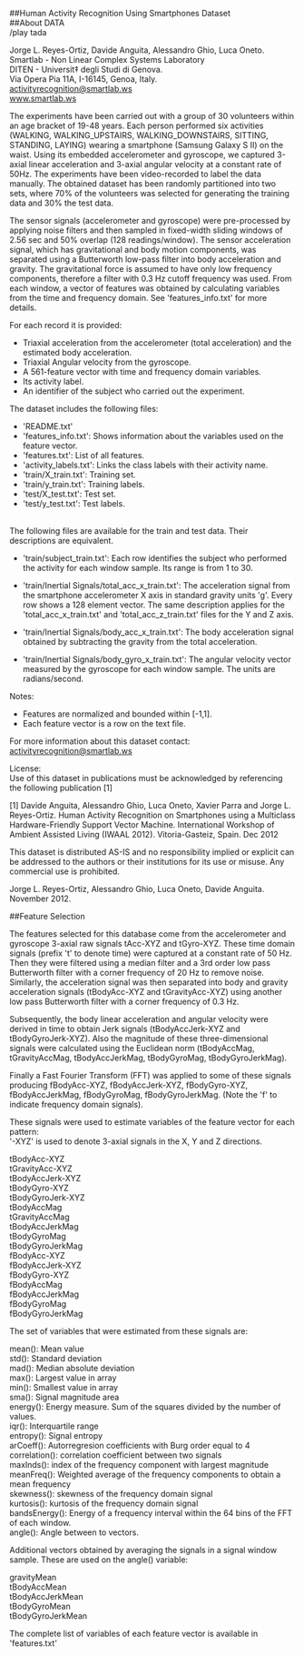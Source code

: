 ##Human Activity Recognition Using Smartphones Dataset</br>
##About DATA</br> /play tada

Jorge L. Reyes-Ortiz, Davide Anguita, Alessandro Ghio, Luca Oneto.</br>
Smartlab - Non Linear Complex Systems Laboratory</br>
DITEN - Universit‡ degli Studi di Genova.</br>
Via Opera Pia 11A, I-16145, Genoa, Italy.</br>
activityrecognition@smartlab.ws</br>
www.smartlab.ws</br>

The experiments have been carried out with a group of 30 volunteers within an age bracket of 19-48 years. Each person performed six activities (WALKING, WALKING_UPSTAIRS, WALKING_DOWNSTAIRS, SITTING, STANDING, LAYING) wearing a smartphone (Samsung Galaxy S II) on the waist. Using its embedded accelerometer and gyroscope, we captured 3-axial linear acceleration and 3-axial angular velocity at a constant rate of 50Hz. The experiments have been video-recorded to label the data manually. The obtained dataset has been randomly partitioned into two sets, where 70% of the volunteers was selected for generating the training data and 30% the test data. </br>

The sensor signals (accelerometer and gyroscope) were pre-processed by applying noise filters and then sampled in fixed-width sliding windows of 2.56 sec and 50% overlap (128 readings/window). The sensor acceleration signal, which has gravitational and body motion components, was separated using a Butterworth low-pass filter into body acceleration and gravity. The gravitational force is assumed to have only low frequency components, therefore a filter with 0.3 Hz cutoff frequency was used. From each window, a vector of features was obtained by calculating variables from the time and frequency domain. See 'features_info.txt' for more details. </br>

For each record it is provided:</br>

- Triaxial acceleration from the accelerometer (total acceleration) and the estimated body acceleration. </br>
- Triaxial Angular velocity from the gyroscope. </br>
- A 561-feature vector with time and frequency domain variables. </br>
- Its activity label. </br>
- An identifier of the subject who carried out the experiment.</br>

The dataset includes the following files: </br>

- 'README.txt'</br>
- 'features_info.txt': Shows information about the variables used on the feature vector.</br>
- 'features.txt': List of all features.</br>
- 'activity_labels.txt': Links the class labels with their activity name.</br>
- 'train/X_train.txt': Training set.</br>
- 'train/y_train.txt': Training labels.</br>
- 'test/X_test.txt': Test set.</br>
- 'test/y_test.txt': Test labels.</br></br>

The following files are available for the train and test data. Their descriptions are equivalent. </br>

- 'train/subject_train.txt': Each row identifies the subject who performed the activity for each window sample. Its range is from 1 to 30. </br>

- 'train/Inertial Signals/total_acc_x_train.txt': The acceleration signal from the smartphone accelerometer X axis in standard gravity units 'g'. Every row shows a 128 element vector. The same description applies for the 'total_acc_x_train.txt' and 'total_acc_z_train.txt' files for the Y and Z axis. </br>

- 'train/Inertial Signals/body_acc_x_train.txt': The body acceleration signal obtained by subtracting the gravity from the total acceleration. </br>

- 'train/Inertial Signals/body_gyro_x_train.txt': The angular velocity vector measured by the gyroscope for each window sample. The units are radians/second. </br>

Notes: </br>
- Features are normalized and bounded within [-1,1]. </br>
- Each feature vector is a row on the text file. </br>

For more information about this dataset contact: activityrecognition@smartlab.ws </br>

License: </br>
Use of this dataset in publications must be acknowledged by referencing the following publication [1] </br>

[1] Davide Anguita, Alessandro Ghio, Luca Oneto, Xavier Parra and Jorge L. Reyes-Ortiz. Human Activity Recognition on Smartphones using a Multiclass Hardware-Friendly Support Vector Machine. International Workshop of Ambient Assisted Living (IWAAL 2012). Vitoria-Gasteiz, Spain. Dec 2012 </br>

This dataset is distributed AS-IS and no responsibility implied or explicit can be addressed to the authors or their institutions for its use or misuse. Any commercial use is prohibited. </br>

Jorge L. Reyes-Ortiz, Alessandro Ghio, Luca Oneto, Davide Anguita. November 2012. </br>


##Feature Selection </br>

The features selected for this database come from the accelerometer and gyroscope 3-axial raw signals tAcc-XYZ and tGyro-XYZ. These time domain signals (prefix 't' to denote time) were captured at a constant rate of 50 Hz. Then they were filtered using a median filter and a 3rd order low pass Butterworth filter with a corner frequency of 20 Hz to remove noise. Similarly, the acceleration signal was then separated into body and gravity acceleration signals (tBodyAcc-XYZ and tGravityAcc-XYZ) using another low pass Butterworth filter with a corner frequency of 0.3 Hz. </br>

Subsequently, the body linear acceleration and angular velocity were derived in time to obtain Jerk signals (tBodyAccJerk-XYZ and tBodyGyroJerk-XYZ). Also the magnitude of these three-dimensional signals were calculated using the Euclidean norm (tBodyAccMag, tGravityAccMag, tBodyAccJerkMag, tBodyGyroMag, tBodyGyroJerkMag).  </br>

Finally a Fast Fourier Transform (FFT) was applied to some of these signals producing fBodyAcc-XYZ, fBodyAccJerk-XYZ, fBodyGyro-XYZ, fBodyAccJerkMag, fBodyGyroMag, fBodyGyroJerkMag. (Note the 'f' to indicate frequency domain signals).  </br>

These signals were used to estimate variables of the feature vector for each pattern:   </br>
'-XYZ' is used to denote 3-axial signals in the X, Y and Z directions.  </br>

tBodyAcc-XYZ </br>
tGravityAcc-XYZ </br>
tBodyAccJerk-XYZ </br>
tBodyGyro-XYZ </br>
tBodyGyroJerk-XYZ </br>
tBodyAccMag </br>
tGravityAccMag </br>
tBodyAccJerkMag </br>
tBodyGyroMag </br>
tBodyGyroJerkMag </br>
fBodyAcc-XYZ </br>
fBodyAccJerk-XYZ </br>
fBodyGyro-XYZ </br>
fBodyAccMag </br>
fBodyAccJerkMag </br>
fBodyGyroMag </br> 
fBodyGyroJerkMag </br>

The set of variables that were estimated from these signals are:  </br>

mean(): Mean value  </br>
std(): Standard deviation </br>
mad(): Median absolute deviation  </br>
max(): Largest value in array </br>
min(): Smallest value in array </br> 
sma(): Signal magnitude area </br>
energy(): Energy measure. Sum of the squares divided by the number of values.  </br>
iqr(): Interquartile range  </br> 
entropy(): Signal entropy  </br>
arCoeff(): Autorregresion coefficients with Burg order equal to 4 </br>
correlation(): correlation coefficient between two signals </br>
maxInds(): index of the frequency component with largest magnitude </br>
meanFreq(): Weighted average of the frequency components to obtain a mean frequency </br>
skewness(): skewness of the frequency domain signal  </br>
kurtosis(): kurtosis of the frequency domain signal  </br>
bandsEnergy(): Energy of a frequency interval within the 64 bins of the FFT of each window. </br>
angle(): Angle between to vectors. </br>

Additional vectors obtained by averaging the signals in a signal window sample. These are used on the angle() variable: </br>

gravityMean </br> 
tBodyAccMean </br>
tBodyAccJerkMean </br>
tBodyGyroMean </br>
tBodyGyroJerkMean </br>

The complete list of variables of each feature vector is available in 'features.txt' </br>
